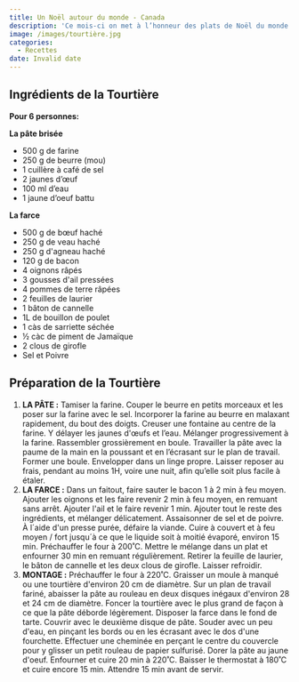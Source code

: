 ```yaml
---
title: Un Noël autour du monde - Canada
description: 'Ce mois-ci on met à l’honneur des plats de Noël du monde entier :)'
image: /images/tourtière.jpg
categories:
  - Recettes
date: Invalid date
---
```

## Ingrédients de la Tourtière

**Pour 6 personnes:**

**La pâte brisée**

* 500 g de farine
* 250 g de beurre (mou)
* 1 cuillère à café de sel
* 2 jaunes d’œuf 
* 100 ml d’eau
* 1 jaune d’oeuf battu

**La farce**

* 500 g de bœuf haché
* 250 g de veau haché
* 250 g d'agneau haché
* 120 g de bacon
* 4 oignons râpés
* 3 gousses d'ail pressées
* 4 pommes de terre râpées
* 2 feuilles de laurier
* 1 bâton de cannelle
* 1L de bouillon de poulet
* 1 càs de sarriette séchée
* ½ càc de piment de Jamaïque
* 2 clous de girofle
* Sel et Poivre



## Préparation de la Tourtière

1.  **LA PÂTE :** Tamiser la farine. Couper le beurre en petits morceaux et les poser sur la farine avec le sel. Incorporer la farine au beurre en malaxant rapidement, du bout des doigts. Creuser une fontaine au centre de la farine. Y délayer les jaunes d'œufs et l’eau. Mélanger progressivement à la farine. Rassembler grossièrement en boule. Travailler la pâte avec la paume de la main en la poussant et en l’écrasant sur le plan de travail. Former une boule. Envelopper dans un linge propre. Laisser reposer au frais, pendant au moins 1H, voire une nuit, afin qu’elle soit plus facile à étaler.
2. **LA FARCE :** Dans un faitout, faire sauter le bacon 1 à 2 min à feu moyen. Ajouter les oignons et les faire revenir 2 min à feu moyen, en remuant sans arrêt. Ajouter l'ail et le faire revenir 1 min. Ajouter tout le reste des ingrédients, et mélanger délicatement. Assaisonner de sel et de poivre. À l´aide d'un presse purée, défaire la viande. Cuire à couvert et à feu moyen / fort jusqu´à ce que le liquide soit à moitié évaporé, environ 15 min. Préchauffer le four à 200˚C. Mettre le mélange dans un plat et enfourner 30 min en remuant régulièrement. Retirer la feuille de laurier, le bâton de cannelle et les deux clous de girofle. Laisser refroidir.
3. **MONTAGE :** Préchauffer le four à 220˚C. Graisser un moule à manqué ou une tourtière d'environ 20 cm de diamètre. Sur un plan de travail fariné, abaisser la pâte au rouleau en deux disques inégaux d'environ 28 et 24 cm de diamètre. Foncer la tourtière avec le plus grand de façon à ce que la pâte déborde légèrement. Disposer la farce dans le fond de tarte. Couvrir avec le deuxième disque de pâte. Souder avec un peu d'eau, en pinçant les bords ou en les écrasant avec le dos d'une fourchette. Effectuer une cheminée en perçant le centre du couvercle pour y glisser un petit rouleau de papier sulfurisé. Dorer la pâte au jaune d'oeuf. Enfourner et cuire 20 min à 220˚C. Baisser le thermostat à 180˚C et cuire encore 15 min. Attendre 15 min avant de servir.
